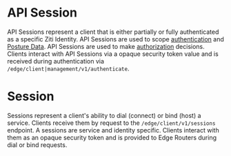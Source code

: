 # API Session

API Sessions represent a client that is either partially or fully authenticated as a specific Ziti Identity. API
Sessions are used to scope [authentication](./authentication/authentication.md) and [Posture Data](./authorization/posture-checks.md).
API Sessions are used to make [authorization](./authorization/authorization.md) decisions. Clients interact with
API Sessions via a opaque security token value and is received during authentication via `/edge/client|management/v1/authenticate`.

# Session

Sessions represent a client's ability to dial (connect) or bind (host) a service. Clients receive them by request
to the `/edge/client/v1/sessions` endpoint. A sessions are service and identity specific. Clients interact with them
as an opaque security token and is provided to Edge Routers during dial or bind requests.